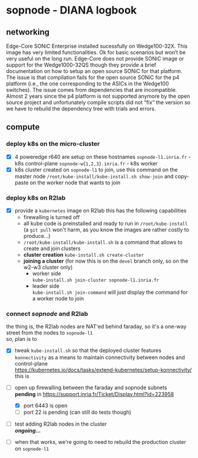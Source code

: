 # sopnode - DIANA logbook

## networking

Edge-Core SONiC Enterprise installed sucessfully on Wedge100-32X. This image has very limited functionalities. Ok for basic scenarios but won’t be very useful on the long run.
Edge-Core does not provide SONiC image or support for the Wedge1000-32QS though they provide a brief documentation on how to setup an open source SONiC for that platform.
The issue is that compilation fails for the open source SONiC for the p4 platform (i.e., the one corresponding to the ASICs in the Wedge100 switches). The issue comes from dependencies that are incompatible. Almost 2 years since the p4 platform is not supported anymore by the open source project and unfortunately compile scripts did not “fix” the version so we have to rebuild the dependency tree with trials and errors. 

## compute

### deploy k8s on the micro-cluster

- [x] 4 poweredge r640 are setup on these hostnames
  `sopnode-l1.inria.fr` - k8s control-plane
  `sopnode-w{1,2,3}.inria.fr` - k8s worker
- [x] k8s cluster created on `sopnode-l1`
  to join, use this command on the master node
  `/root/kube-install/kube-install.sh show-join`
  and copy-paste on the worker node that wants to join

### deploy k8s on R2lab

- [x] provide a `kubernetes` image on R2lab
  this has the following capabilities
  * firewalling is turned off
  * all kube code is preinstalled and ready to run in `/root/kube-install`  
    (a `git pull` won't harm, as you know the images are rather costly to produce...)
  * `/root/kube-install/kube-install.sh` 
    is a command that allows to create and join clusters
  * **cluster creation**
    `kube-install.sh create-cluster`
  * **joining a cluster**
    (for now this is on the `devel` branch only, so on the w2-w3 cluster only)
    * worker side  
      `kube-install.sh join-cluster sopnode-l1.inria.fr`
    * leader side  
      `kube-install.sh join-command`
      will just display the command for a worker node to join  



### connect *sopnode* and R2lab

the thing is, the R2lab nodes are NAT'ed behind faraday, so it's a one-way street from the nodes to `sopnode-l1`  
so, plan is to

- [x] tweak `kube-install.sh` so that the deployed cluster features `konnectivity` as a means to maintain connectivity between nodes and control-plane  
  https://kubernetes.io/docs/tasks/extend-kubernetes/setup-konnectivity/
  this is 
- [ ] open up firewalling between the faraday and sopnode subnets  
  **pending** in https://support.inria.fr/Ticket/Display.html?id=223958
  - [x] port 6443 is open
  - [ ] port 22 is pending (can still do tests though)
- [ ] test adding R2lab nodes in the cluster  
  ***ongoing...***
- [ ] when that works, we're going to need to rebuild the production cluster on `sopnode-l1`
  
